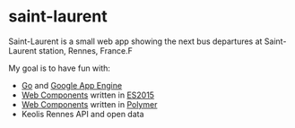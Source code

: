# saint-laurent

Saint-Laurent is a small web app showing the next bus departures at Saint-Laurent station, Rennes, France.F

My goal is to have fun with:
- [Go](http://golang.org/) and [Google App Engine](https://cloud.google.com/appengine/)
- [Web Components](http://webcomponents.org/) written in [ES2015](https://babeljs.io/docs/learn-es2015/)
- [Web Components](http://webcomponents.org/) written in [Polymer](https://www.polymer-project.org/1.0/)
- Keolis Rennes API and open data
